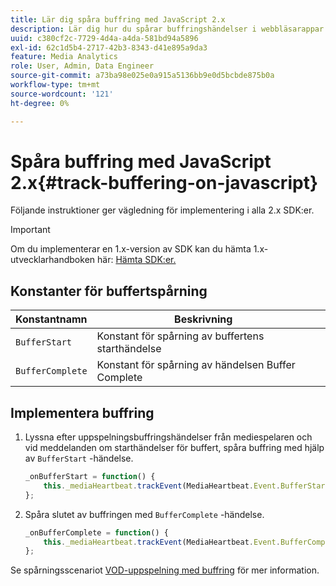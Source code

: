 ```yaml
---
title: Lär dig spåra buffring med JavaScript 2.x
description: Lär dig hur du spårar buffringshändelser i webbläsarappar (JS).
uuid: c380cf2c-7729-4d4a-a4da-581bd94a5896
exl-id: 62c1d5b4-2717-42b3-8343-d41e895a9da3
feature: Media Analytics
role: User, Admin, Data Engineer
source-git-commit: a73ba98e025e0a915a5136bb9e0d5bcbde875b0a
workflow-type: tm+mt
source-wordcount: '121'
ht-degree: 0%

---
```


# Spåra buffring med JavaScript 2.x{#track-buffering-on-javascript}

Följande instruktioner ger vägledning för implementering i alla 2.x SDK:er.

>[!IMPORTANT]
>
>Om du implementerar en 1.x-version av SDK kan du hämta 1.x-utvecklarhandboken här: [Hämta SDK:er.](/help/getting-started/download-sdks.md)

## Konstanter för buffertspårning

| Konstantnamn | Beskrivning     |
|---|---|
| `BufferStart` | Konstant för spårning av buffertens starthändelse |
| `BufferComplete` | Konstant för spårning av händelsen Buffer Complete |

## Implementera buffring

1. Lyssna efter uppspelningsbuffringshändelser från mediespelaren och vid meddelanden om starthändelser för buffert, spåra buffring med hjälp av `BufferStart` -händelse.

   ```js
   _onBufferStart = function() {
       this._mediaHeartbeat.trackEvent(MediaHeartbeat.Event.BufferStart);
   };
   ```

1. Spåra slutet av buffringen med `BufferComplete` -händelse.

   ```js
   _onBufferComplete = function() {
       this._mediaHeartbeat.trackEvent(MediaHeartbeat.Event.BufferComplete);
   };
   ```

Se spårningsscenariot [VOD-uppspelning med buffring](/help/use-cases/tracking-scenarios/vod-buffering.md) för mer information.
